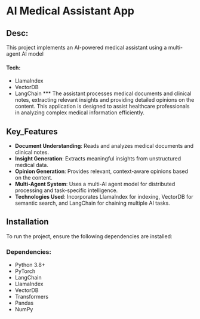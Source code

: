 # AI Medical Assistant App

## Desc:
This project implements an AI-powered medical assistant using a multi-agent AI model

#### Tech:
- LlamaIndex
- VectorDB 
- LangChain 
*** The assistant processes medical documents and clinical notes, extracting relevant insights and providing detailed opinions on the content. This application is designed to assist healthcare professionals in analyzing complex medical information efficiently.

## Key_Features
- **Document Understanding**: Reads and analyzes medical documents and clinical notes.
- **Insight Generation**: Extracts meaningful insights from unstructured medical data.
- **Opinion Generation**: Provides relevant, context-aware opinions based on the content.
- **Multi-Agent System**: Uses a multi-AI agent model for distributed processing and task-specific intelligence.
- **Technologies Used**: Incorporates LlamaIndex for indexing, VectorDB for semantic search, and LangChain for chaining multiple AI tasks.

## Installation

To run the project, ensure the following dependencies are installed:

### Dependencies:
- Python 3.8+
- PyTorch
- LangChain
- LlamaIndex
- VectorDB 
- Transformers 
- Pandas 
- NumPy
